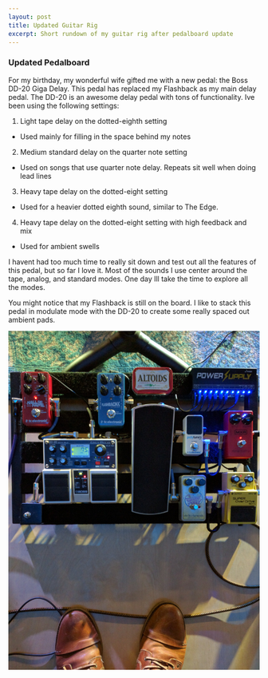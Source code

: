 ```yaml
---
layout: post
title: Updated Guitar Rig
excerpt: Short rundown of my guitar rig after pedalboard update
---
```


### Updated Pedalboard   
For my birthday, my wonderful wife gifted me with a new pedal: the Boss DD-20 Giga Delay.
This pedal has replaced my Flashback as my main delay pedal.
The DD-20 is an awesome delay pedal with tons of functionality. Ive been using the following settings:   

1. Light tape delay on the dotted-eighth setting  
  * Used mainly for filling in the space behind my notes  
2. Medium standard delay on the quarter note setting  
  * Used on songs that use quarter note delay. Repeats sit well when doing lead lines  
3. Heavy tape delay on the dotted-eight setting  
  * Used for a heavier dotted eighth sound, similar to The Edge.   
4. Heavy tape delay on the dotted-eight setting with high feedback and mix  
  * Used for ambient swells     

I havent had too much time to really sit down and test out all the features of this pedal, but so far I love it.
Most of the sounds I use center around the tape, analog, and standard modes. One day Ill take the time to explore all the modes.

You might notice that my Flashback is still on the board.
I like to stack this pedal in modulate mode with the DD-20 to create some really spaced out ambient pads.    


![Pedalboard Close Up](/assets/pedalboard-v1.jpg)
